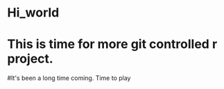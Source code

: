 # Hi_world
# This is time for more git controlled r project.
#It's been a long time coming. Time to play
